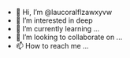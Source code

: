 - 👋 Hi, I’m @laucoralflzawxyvw
- 👀 I’m interested in deep
- 🌱 I’m currently learning ...
- 💞️ I’m looking to collaborate on ...
- 📫 How to reach me ...

<!---
laucoralflzawxyvw/laucoralflzawxyvw is a ✨ special ✨ repository because its `README.md` (this file) appears on your GitHub profile.
You can click the Preview link to take a look at your changes.
--->
